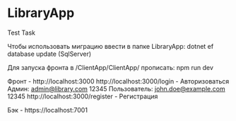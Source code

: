 # LibraryApp
Test Task

Чтобы использовать миграцию ввести в папке LibraryApp:
dotnet ef database update 
(SqlServer)

Для запуска фронта в /ClientApp/ClientApp/ прописать:
npm run dev

Фронт - http://localhost:3000
        http://localhost:3000/login - Авторизоваться
            Админ: admin@library.com
                   12345
            Пользователь: john.doe@example.com
                          12345
        http://localhost:3000/register - Регистрация
        
        
Бэк - https://localhost:7001
